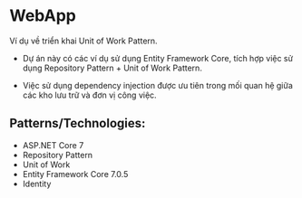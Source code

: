 # WebApp
Ví dụ về triển khai Unit of Work Pattern.

* Dự án này có các ví dụ sử dụng Entity Framework Core, tích hợp việc sử dụng Repository Pattern + Unit of Work Pattern.

* Việc sử dụng dependency injection được ưu tiên trong mối quan hệ giữa các kho lưu trữ và đơn vị công việc.

## Patterns/Technologies:
* ASP.NET Core 7
* Repository Pattern
* Unit of Work
* Entity Framework Core 7.0.5
* Identity


